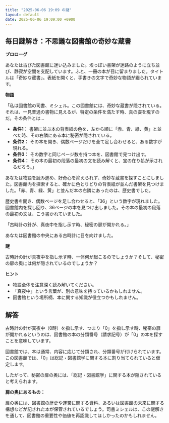 ```yaml
---
title: "2025-06-06 19:09 の謎"
layout: default
date: 2025-06-06 19:09:00 +0900
---
```

## 毎日謎解き：不思議な図書館の奇妙な蔵書

**プロローグ**

あなたは古びた図書館に迷い込みました。埃っぽい書架が迷路のように立ち並び、静寂が空間を支配しています。ふと、一冊の本が目に留まりました。タイトルは「奇妙な蔵書」。表紙を開くと、手書きの文字で奇妙な物語が綴られています。

**物語**

「私は図書館の司書、ミシェル。この図書館には、奇妙な蔵書が隠されている。それは、一見普通の書物に見えるが、特定の条件を満たす時、真の姿を現すのだ。その条件とは…

*   **条件1：** 書架に並ぶ本の背表紙の色を、左から順に「赤、青、緑、黄」と並べた時、その右隣にある本に秘密が隠されている。
*   **条件2：** その本を開き、偶数ページだけを全て足し合わせると、ある数字が現れる。
*   **条件3：** その数字と同じページ数を持つ本を、図書館で見つけ出す。
*   **条件4：** その本の最初の段落の最初の文を読み解くと、宝の在り処が示されるだろう。」

あなたは物語を読み進め、好奇心を抑えられず、奇妙な蔵書を探すことにしました。図書館内を探索すると、確かに色とりどりの背表紙が並んだ書架を見つけました。「赤、青、緑、黄」と並んだ本の右隣にあったのは、歴史書でした。

歴史書を開き、偶数ページを足し合わせると、「36」という数字が現れました。図書館内を探し回り、36ページの本を見つけ出しました。その本の最初の段落の最初の文は、こう書かれていました。

「古時計の針が、真夜中を指し示す時、秘密の扉が開かれる。」

あなたは図書館の中央にある古時計に目を向けました。

**謎**

古時計の針が真夜中を指し示す時、一体何が起こるのでしょうか？そして、秘密の扉の奥には何が隠されているのでしょうか？

**ヒント**

*   物語全体を注意深く読み解いてください。
*   「真夜中」という言葉が、別の意味を持っているかもしれません。
*   図書館という場所柄、本に関する知識が役立つかもしれません。

## 解答

古時計の針が真夜中（0時）を指し示す、つまり「0」を指し示す時、秘密の扉が開かれるというのは、図書館の本の分類番号（請求記号）が「0」の本を探すことを意味しています。

図書館では、本は通常、内容に応じて分類され、分類番号が付けられています。この図書館では、「0」は総記・図書館学に関する本に割り当てられていると仮定します。

したがって、秘密の扉の奥には、「総記・図書館学」に関する本が隠されていると考えられます。

**扉の奥にあるもの：**

扉の奥には、図書館の歴史や運営に関する資料、あるいは図書館の未来に関する構想などが記された本が保管されているでしょう。司書ミシェルは、この謎解きを通して、図書館の重要性や価値を再認識してほしかったのかもしれません。
